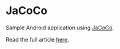 JaCoCo
======

Sample Android application using [JaCoCo](http://www.eclemma.org/jacoco/).

Read the full article [here](http://blog.gouline.net/2015/06/23/code-coverage-on-android-with-jacoco/).

